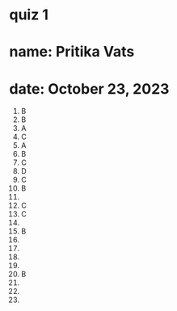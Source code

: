 # quiz 1
# name: Pritika Vats
# date: October 23, 2023

1. B
2. B
3. A
4. C
5. A
6. B
7. C
8. D
9. C
10. B
11. 
12. C
13. C
14. 
15. B
16. 
17. 
18. 
19. 
20. B
21. 
22. 
23. 
